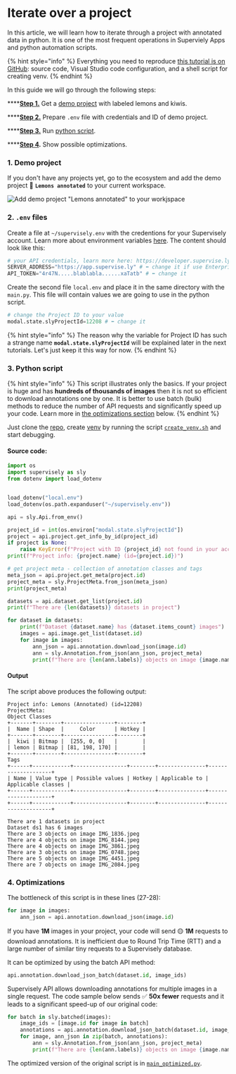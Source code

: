 # Iterate over a project

In this article, we will learn how to iterate through a project with annotated data in python. It is one of the most frequent operations in Superviely Apps and python automation scripts.

{% hint style="info" %}
Everything you need to reproduce [this tutorial is on GitHub](https://github.com/supervisely-ecosystem/iterate-over-project): source code, Visual Studio code configuration, and a shell script for creating venv.
{% endhint %}

In this guide we will go through the following steps:

****[**Step 1.**](iterate-over-a-project.md#demo-project) Get a [demo project](https://ecosystem.supervise.ly/projects/lemons-annotated) with labeled lemons and kiwis.

****[**Step 2.**](iterate-over-a-project.md#.env-file) Prepare `.env` file with credentials and ID of demo project.&#x20;

****[**Step 3.**](iterate-over-a-project.md#python-script) Run [python script](https://github.com/supervisely-ecosystem/iterate-over-project/blob/master/main.py).

****[**Step 4**](iterate-over-a-project.md#optimizations)**.** Show possible optimizations.

### 1. Demo project

If you don't have any projects yet, go to the ecosystem and add the demo project 🍋 **`Lemons annotated`** to your current workspace.

![Add demo project "Lemons annotated" to your workjspace](https://user-images.githubusercontent.com/12828725/180640631-8636ac88-a8f7-4f72-90bb-84438d12f247.png)

### 2. `.env` files

Create a file at `~/supervisely.env` with the credentions for your Supervisely account. Learn more about environment variables [here](environment-variables.md). The content should look like this:

```python
# your API credentials, learn more here: https://developer.supervise.ly/getting-started/basics-of-authentication
SERVER_ADDRESS="https://app.supervise.ly" # ⬅️ change it if use Enterprise Edition
API_TOKEN="4r47N.....blablabla......xaTatb" # ⬅️ change it
```

Create the second file `local.env` and place it in the same directory with the `main.py`. This file will contain values we are going to use in the python script.

```python
# change the Project ID to your value
modal.state.slyProjectId=12208 # ⬅️ change it
```

{% hint style="info" %}
The reason why the variable for Project ID has such a strange name **`modal.state.slyProjectId`** will be explained later in the next tutorials. Let's just keep it this way for now.
{% endhint %}

### 3. Python script

{% hint style="info" %}
This script illustrates only the basics. If your project is huge and has **hundreds of thousands of images** then it is not so efficient to download annotations one by one. It is better to use batch (bulk) methods to reduce the number of API requests and significantly speed up your code. Learn more in [the optimizations section](iterate-over-a-project.md#optimizations) below.
{% endhint %}

Just clone the [repo](https://github.com/supervisely-ecosystem/iterate-over-project), create [venv](https://docs.python.org/3/library/venv.html) by running the script [`create_venv.sh`](https://github.com/supervisely-ecosystem/iterate-over-project/blob/master/create\_venv.sh) and start debugging.

#### Source code:

```python
import os
import supervisely as sly
from dotenv import load_dotenv


load_dotenv("local.env")
load_dotenv(os.path.expanduser("~/supervisely.env"))

api = sly.Api.from_env()

project_id = int(os.environ["modal.state.slyProjectId"])
project = api.project.get_info_by_id(project_id)
if project is None:
    raise KeyError(f"Project with ID {project_id} not found in your account")
print(f"Project info: {project.name} (id={project.id})")

# get project meta - collection of annotation classes and tags
meta_json = api.project.get_meta(project.id)
project_meta = sly.ProjectMeta.from_json(meta_json)
print(project_meta)

datasets = api.dataset.get_list(project.id)
print(f"There are {len(datasets)} datasets in project")

for dataset in datasets:
    print(f"Dataset {dataset.name} has {dataset.items_count} images")
    images = api.image.get_list(dataset.id)
    for image in images:
        ann_json = api.annotation.download_json(image.id)
        ann = sly.Annotation.from_json(ann_json, project_meta)
        print(f"There are {len(ann.labels)} objects on image {image.name}")
```

#### Output

The script above produces the following output:

```
Project info: Lemons (Annotated) (id=12208)
ProjectMeta:
Object Classes
+-------+--------+----------------+--------+
|  Name | Shape  |     Color      | Hotkey |
+-------+--------+----------------+--------+
|  kiwi | Bitmap |  [255, 0, 0]   |        |
| lemon | Bitmap | [81, 198, 170] |        |
+-------+--------+----------------+--------+
Tags
+------+------------+-----------------+--------+---------------+--------------------+
| Name | Value type | Possible values | Hotkey | Applicable to | Applicable classes |
+------+------------+-----------------+--------+---------------+--------------------+
+------+------------+-----------------+--------+---------------+--------------------+

There are 1 datasets in project
Dataset ds1 has 6 images
There are 3 objects on image IMG_1836.jpeg
There are 4 objects on image IMG_8144.jpeg
There are 4 objects on image IMG_3861.jpeg
There are 3 objects on image IMG_0748.jpeg
There are 5 objects on image IMG_4451.jpeg
There are 7 objects on image IMG_2084.jpeg
```

### 4. Optimizations

The bottleneck of this script is in these lines (27-28):

```python
for image in images:
    ann_json = api.annotation.download_json(image.id)
```

If you have **1M** images in your project, your code will send 🟡 **1M** requests to download annotations. It is inefficient due to Round Trip Time (RTT) and a large number of similar tiny requests to a Supervisely database.&#x20;

It can be optimized by using the batch API method:&#x20;

```python
api.annotation.download_json_batch(dataset.id, image_ids) 
```

Supervisely API allows downloading annotations for multiple images in a single request. The code sample below sends ✅ **50x fewer** requests and it leads to a significant speed-up of our original code:

```python
for batch in sly.batched(images):
    image_ids = [image.id for image in batch]
    annotations = api.annotation.download_json_batch(dataset.id, image_ids)
    for image, ann_json in zip(batch, annotations):
        ann = sly.Annotation.from_json(ann_json, project_meta)
        print(f"There are {len(ann.labels)} objects on image {image.name}")
```

The optimized version of the original script is in [`main_optimized.py`](https://github.com/supervisely-ecosystem/iterate-over-project/blob/master/main\_optimized.py).

